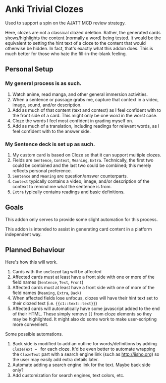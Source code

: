 # Anki Trivial Clozes
Used to support a spin on the AJATT MCD review strategy.

Here, clozes are not a classical clozed deletion. Rather, the generated cards shows/highlights the content (normally a word) being tested.
It would be the equivalent to setting the hint text of a cloze to the content that would otherwise be hidden. In fact, that's exactly what this addon does.
This is much better for those who hate the fill-in-the-blank feeling.
 
## Personal Setup

### My general process is as such.

1. Watch anime, read manga, and other general immersion activities.
1. When a sentence or passage grabs me, capture that context in a video, image, sound, and/or description.
1. Add as much of that content (text and context) as I feel confident with to the front side of a card. This might only be one word in the worst case.
1. Cloze the words I feel most confident in grading myself on.
1. Add as much of a translation, including readings for relevant words, as I feel confident with to the answer side.

### My Sentence deck is set up as such.

1. My custom card is based on Cloze so that it can support multiple clozes.
1. Fields are `Sentence`, `Context`, `Meaning`, `Extra`. Technically, the first two could be combined and the last two could be combined; this merely reflects personal preference.
1. `Sentence` and `Meaning` are question/answer counterparts.
1. `Context` typically contains a video, image, and/or description of the context to remind me what the sentence is from.
1. `Extra` typically contains readings and basic definitions.

## Goals

This addon only serves to provide some slight automation for this process.

This addon is intended to assist in generating card content in a platform independent way.

## Planned Behaviour

Here's how this will work.

1. Cards with the `unclozed` tag will be affected
1. Affected cards must at least have a front side with one or more of the field names (`Sentence`, `Text`, `Front`)
1. Affected cards must at least have a front side with one of more of the field names (`Meaning`, `Extra`, `Back`)
1. When affected fields lose unfocus, clozes will have their hint text set to their clozed text (i.e. `{{c1::text::text}}`)
1. Affected cards will automatically have some javascript added to the end of their HTML. These simply remove `[]` from cloze elements so they may be highlighted. It might also do some work to make user-scripting more convenient.

Some possible automations.

1. Back side is modified to add an outline for words/definitions by adding `ClozeText = ` for each cloze. It'd be even better to automate wrapping the `ClozeText` part with a search engine link (such as http://jisho.org) so the user may easily add extra details later.
1. Automate adding a search engine link for the text. Maybe back side only?
1. Add customization for search engines, text colors, etc.

